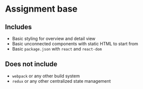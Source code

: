# Assignment base
## Includes
* Basic styling for overview and detail view
* Basic unconnected components with static HTML to start from
* Basic `package.json` with `react` and `react-dom`

## Does not include
* `webpack` or any other build system
* `redux` or any other centralized state management